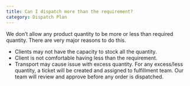 ```yaml
---
title: Can I dispatch more than the requirement?
category: Dispatch Plan
---
```

We don’t allow any product quantity to be more or less than required quantity. There are very major reasons to do this.     
- Clients may not have the capacity to stock all the quantity.
- Client is not comfortable having less than the requirement.
- Transport may cause issue with excess quantity.
For any excess/less quantity, a ticket will be created and assigned to fulfillment team. Our team will review and approve before any order is dispatched.
